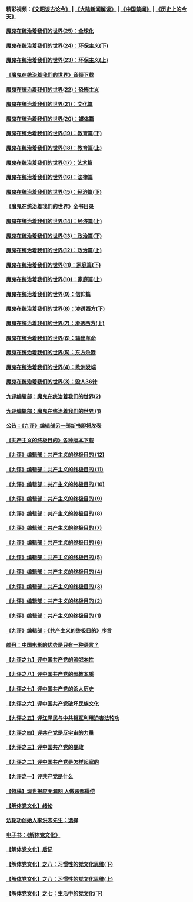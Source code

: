 #### 精彩视频：[《文昭谈古论今》](https://github.com/gfw-breaker/wenzhao/blob/master/README.md?t=12070931) | [《大陆新闻解读》](https://github.com/gfw-breaker/ntdtv-comedy/blob/master/README.md?t=12070931) | [《中国禁闻》](https://github.com/gfw-breaker/ntdtv-news/blob/master/README.md?t=12070931) | [《历史上的今天》](https://github.com/gfw-breaker/today-in-history/blob/master/README.md?t=12070931) 

#### [魔鬼在统治着我们的世界(25)：全球化](../pages/nsc422/n10788205.md?t=12070931) 

#### [魔鬼在统治着我们的世界(24)：环保主义(下)](../pages/nsc422/n10695307.md?t=12070931) 

#### [魔鬼在统治着我们的世界(23)：环保主义(上)](../pages/nsc422/n10688613.md?t=12070931) 

#### [《魔鬼在统治着我们的世界》音频下载](../pages/nsc422/n10635553.md?t=12070931) 

#### [魔鬼在统治着我们的世界(22)：恐怖主义](../pages/nsc422/n10614727.md?t=12070931) 

#### [魔鬼在统治着我们的世界(21)：文化篇](../pages/nsc422/n10597706.md?t=12070931) 

#### [魔鬼在统治着我们的世界(20)：媒体篇](../pages/nsc422/n10586579.md?t=12070931) 

#### [魔鬼在统治着我们的世界(19)：教育篇(下)](../pages/nsc422/n10564808.md?t=12070931) 

#### [魔鬼在统治着我们的世界(18)：教育篇(上)](../pages/nsc422/n10526970.md?t=12070931) 

#### [魔鬼在统治着我们的世界(17)：艺术篇](../pages/nsc422/n10499093.md?t=12070931) 

#### [魔鬼在统治着我们的世界(16)：法律篇](../pages/nsc422/n10485969.md?t=12070931) 

#### [魔鬼在统治着我们的世界(15)：经济篇(下)](../pages/nsc422/n10469975.md?t=12070931) 

#### [《魔鬼在统治着我们的世界》全书目录](../pages/nsc422/n10464261.md?t=12070931) 

#### [魔鬼在统治着我们的世界(14)：经济篇(上)](../pages/nsc422/n10457370.md?t=12070931) 

#### [魔鬼在统治着我们的世界(13)：政治篇(下)](../pages/nsc422/n10448270.md?t=12070931) 

#### [魔鬼在统治着我们的世界(12)：政治篇(上)](../pages/nsc422/n10444576.md?t=12070931) 

#### [魔鬼在统治着我们的世界(11)：家庭篇(下)](../pages/nsc422/n10440961.md?t=12070931) 

#### [魔鬼在统治着我们的世界(10)：家庭篇(上)](../pages/nsc422/n10435448.md?t=12070931) 

#### [魔鬼在统治着我们的世界(9)：信仰篇](../pages/nsc422/n10432159.md?t=12070931) 

#### [魔鬼在统治着我们的世界(8)：渗透西方(下)](../pages/nsc422/n10429603.md?t=12070931) 

#### [魔鬼在统治着我们的世界(7)：渗透西方(上)](../pages/nsc422/n10426013.md?t=12070931) 

#### [魔鬼在统治着我们的世界(6)：输出革命](../pages/nsc422/n10421536.md?t=12070931) 

#### [魔鬼在统治着我们的世界(5)：东方杀戮](../pages/nsc422/n10417707.md?t=12070931) 

#### [魔鬼在统治着我们的世界(4)：欧洲发端](../pages/nsc422/n10414890.md?t=12070931) 

#### [魔鬼在统治着我们的世界(3)：毁人36计](../pages/nsc422/n10411583.md?t=12070931) 

#### [九评编辑部：魔鬼在统治着我们的世界(2)](../pages/nsc422/n10410036.md?t=12070931) 

#### [九评编辑部：魔鬼在统治着我们的世界 (1)](../pages/nsc422/n10406825.md?t=12070931) 

#### [公告：《九评》编辑部另一部新书即将发表](../pages/nsc422/n10405104.md?t=12070931) 

#### [《共产主义的终极目的》各种版本下载](../pages/nsc422/n10022138.md?t=12070931) 

#### [《九评》编辑部：共产主义的终极目的 (12)](../pages/nsc422/n9933272.md?t=12070931) 

#### [《九评》编辑部：共产主义的终极目的 (11)](../pages/nsc422/n9924973.md?t=12070931) 

#### [《九评》编辑部：共产主义的终极目的 (10)](../pages/nsc422/n9920883.md?t=12070931) 

#### [《九评》编辑部：共产主义的终极目的 (9)](../pages/nsc422/n9916363.md?t=12070931) 

#### [《九评》编辑部：共产主义的终极目的 (8)](../pages/nsc422/n9912488.md?t=12070931) 

#### [《九评》编辑部：共产主义的终极目的 (7)](../pages/nsc422/n9901176.md?t=12070931) 

#### [《九评》编辑部：共产主义的终极目的 (6)](../pages/nsc422/n9899359.md?t=12070931) 

#### [《九评》编辑部：共产主义的终极目的 (5)](../pages/nsc422/n9893174.md?t=12070931) 

#### [《九评》编辑部：共产主义的终极目的 (4)](../pages/nsc422/n9891246.md?t=12070931) 

#### [《九评》编辑部：共产主义的终极目的 (3)](../pages/nsc422/n9879879.md?t=12070931) 

#### [《九评》编辑部：共产主义的终极目的 (2)](../pages/nsc422/n9876205.md?t=12070931) 

#### [《九评》编辑部：共产主义的终极目的 (1)](../pages/nsc422/n9865857.md?t=12070931) 

#### [《九评》编辑部：《共产主义的终极目的》序言](../pages/nsc422/n9862666.md?t=12070931) 

#### [颜丹：中国电影的优势是只有一种语言？](../pages/nsc422/n9583062.md?t=12070931) 

#### [【九评之九】评中国共产党的流氓本性](../pages/nsc422/n737542.md?t=12070931) 

#### [【九评之八】评中国共产党的邪教本质](../pages/nsc422/n735942.md?t=12070931) 

#### [【九评之七】评中国共产党的杀人历史](../pages/nsc422/n733806.md?t=12070931) 

#### [【九评之六】评中国共产党破坏民族文化](../pages/nsc422/n731667.md?t=12070931) 

#### [【九评之五】评江泽民与中共相互利用迫害法轮功](../pages/nsc422/n730058.md?t=12070931) 

#### [【九评之四】评共产党是反宇宙的力量](../pages/nsc422/n727814.md?t=12070931) 

#### [【九评之三】评中国共产党的暴政](../pages/nsc422/n725597.md?t=12070931) 

#### [【九评之二】评中国共产党是怎样起家的](../pages/nsc422/n723946.md?t=12070931) 

#### [【九评之一】评共产党是什么](../pages/nsc422/n722529.md?t=12070931) 

#### [【特稿】现世报应无漏网 人做恶都得偿](../pages/nsc422/n4215167.md?t=12070931) 

#### [【解体党文化】绪论](../pages/nsc422/n1449356.md?t=12070931) 

#### [法轮功创始人李洪志先生：选择](../pages/nsc422/n3580738.md?t=12070931) 

#### [电子书：《解体党文化》](../pages/nsc422/n1573484.md?t=12070931) 

#### [【解体党文化】后记](../pages/nsc422/n1531999.md?t=12070931) 

#### [【解体党文化】之八：习惯性的党文化思维(下)](../pages/nsc422/n1526477.md?t=12070931) 

#### [【解体党文化】之八：习惯性的党文化思维(上)](../pages/nsc422/n1520631.md?t=12070931) 

#### [【解体党文化】之七：生活中的党文化(下)](../pages/nsc422/n1513446.md?t=12070931) 


